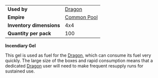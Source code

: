 |                          |                                              |
| ------------------------ | -------------------------------------------- |
| **Used by**              | [Dragon](../weapons/Dragon.md)               |
| **Empire**               | [Common Pool](../terminology/Common_Pool.md) |
| **Inventory dimensions** | 4x4                                          |
| **Quantity per pack**    | 100                                          |

**Incendiary Gel**

This gel is used as fuel for the [Dragon](../weapons/Dragon.md), which can
consume its fuel very quickly. The large size of the boxes and rapid consumption
means that a dedicated [Dragon](../weapons/Dragon.md) user will need to make
frequent resupply runs for sustained use.
